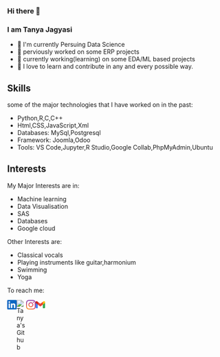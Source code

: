 ### Hi there 👋

### I am Tanya Jagyasi

- 🌱 I'm currently Persuing Data Science
- 💬 perviously worked on some ERP projects
- 🔭 currently working(learning) on some EDA/ML based projects
- 🔆 I love to learn and contribute in any and every possible way.

<h2> Skills </h2>
some of the major technologies that I have worked on in the past:

- Python,R,C,C++
- Html,CSS,JavaScript,Xml
- Databases: MySql,Postgresql
- Framework: Joomla,Odoo
- Tools: VS Code,Jupyter,R Studio,Google Collab,PhpMyAdmin,Ubuntu

<h2> Interests </h2>
My Major Interests are in:

- Machine learning
- Data Visualisation
- SAS
- Databases
- Google cloud

Other Interests are:
- Classical vocals
- Playing instruments like guitar,harmonium
- Swimming
- Yoga
<!--
**tanyajagyasi/TanyaJagyasi** is a ✨ _special_ ✨ repository because its `README.md` (this file) appears on your GitHub profile.

Here are some ideas to get you started:

- 👯 I’m looking to collaborate on ...
- 🤔 I’m looking for help with ...
- 😄 Pronouns: ...
- ⚡ Fun fact: ...
-->
To reach me:

<a href="https://www.linkedin.com/in/tanya-jagyasi-127928143/">
  <img align="left" alt="Tanya's Linkedin" width="22px" src="https://github.com/tanyajagyasi/TanyaJagyasi/blob/main/svgs/linkedin-icon-svgrepo-com.svg" />
</a>
<a href="https://github.com/tanyajagyasi">
  <img align="left" alt="Tanya's Github" width="22px" src="https://cdn.jsdelivr.net/npm/simple-icons@v3/icons/github.svg" />
</a>
<a href="https://www.instagram.com/awesome._.whisper/">
  <img align="left" alt="Tanya's Instagram" width="22px" src="https://github.com/tanyajagyasi/TanyaJagyasi/blob/main/svgs/instagram-2016-logo-svgrepo-com.svg" />
</a>
<a href="202118039@daiict.ac.in">
  <img align="left" alt="Tanya's Gmail" width="22px" src="https://github.com/tanyajagyasi/TanyaJagyasi/blob/main/svgs/google-gmail-svgrepo-com.svg"
</a>
